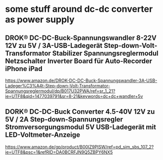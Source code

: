 some stuff around dc-dc converter as power supply
=================================================


DROK® DC-DC-Buck-Spannungswandler 8-22V 12V zu 5V / 3A-USB-Ladegerät Step-down-Volt-Transformator Stabilizer Spannungsreglermodul Netzschalter Inverter Board für Auto-Recorder iPhone iPad 
------------------------------------------------

https://www.amazon.de/DROK-DC-DC-Buck-Spannungswandler-3A-USB-Ladeger%C3%A4t-Step-down-Volt-Transformator-Spannungsreglermodul/dp/B017U32PWA/ref=sr_1_21?ie=UTF8&qid=1477039791&sr=8-21&keywords=dc+dc+wandler+5v



DORK® DC-DC-Buck Converter 4.5-40V 12V zu 5V / 2A Step-down-Spannungsregler Stromversorgungsmodul 5V USB-Ladegerät mit LED-Voltmeter-Anzeige
-------------------------------------------------

https://www.amazon.de/gp/product/B00IZ9PISW/ref=pd_sim_sbs_107_2?ie=UTF8&psc=1&refRID=DA0BCRFJN9Q5ZBPY6NX5

